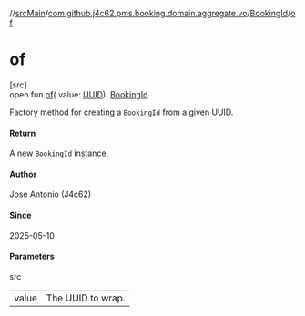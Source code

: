 //[srcMain](../../../index.md)/[com.github.j4c62.pms.booking.domain.aggregate.vo](../index.md)/[BookingId](index.md)/[of](of.md)

# of

[src]\
open fun [of](of.md)(
value: [UUID](https://docs.oracle.com/javase/8/docs/api/java/util/UUID.html)): [BookingId](index.md)

Factory method for creating a `BookingId` from a given UUID.

#### Return

A new `BookingId` instance.

#### Author

Jose Antonio (J4c62)

#### Since

2025-05-10

#### Parameters

src

|       |                   |
|-------|-------------------|
| value | The UUID to wrap. |